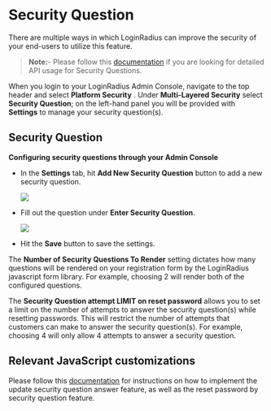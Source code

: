 # Security Question

There are multiple ways in which LoginRadius can improve the security of your end-users to utilize this feature.

>**Note:**- Please follow this [documentation](https://www.loginradius.com/legacy/docs/api/v2/customer-identity-api/security-question-api-usage/) if you are looking for detailed API usage for Security Questions.

 When you login to your LoginRadius Admin Console, navigate to the top header and select **Platform Security** . Under **Multi-Layered Security** select **Security Question**; on the left-hand panel you will be provided with **Settings** to manage your security question(s).

## Security Question

 **Configuring security questions through your Admin Console**

- In the **Settings** tab, hit **Add New Security Question** button to add a    new security question.

  ![](https://apidocs.lrcontent.com/images/ac31_276125e93442a482d98.89872356.png "")

- Fill out the question under **Enter Security Question**. 

  ![](https://apidocs.lrcontent.com/images/ac32_56395e93443df03992.51500294.png "")

 - Hit the **Save** button to save the settings.

The **Number of Security Questions To Render** setting dictates how many questions will be rendered on your registration form by the LoginRadius javascript form library. For example, choosing 2 will render both of the configured questions.

The **Security Question attempt LIMIT on reset password** allows you to set a limit on the number of attempts to answer the security question(s) while resetting passwords. This will restrict the number of attempts that customers can make to answer the security question(s). For example, choosing 4 will only allow 4 attempts to answer a security question.

## Relevant JavaScript customizations

Please follow this [documentation](https://www.loginradius.com/legacy/docs/api/v2/deployment/js-libraries/advanced-js-customizations#securityquestion17) for instructions on how to implement the update security question answer feature, as well as the reset password by security question feature.

